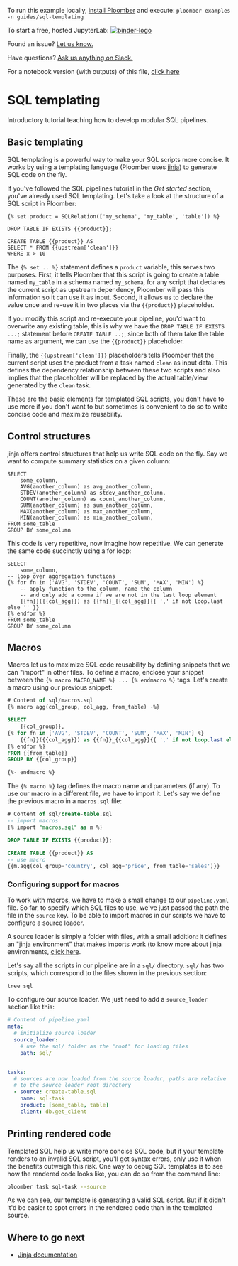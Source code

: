 <!-- start header -->
To run this example locally, [install Ploomber](https://docs.ploomber.io/en/latest/get-started/install.html) and execute: `ploomber examples -n guides/sql-templating`

To start a free, hosted JupyterLab: [![binder-logo](https://mybinder.org/badge_logo.svg)](https://mybinder.org/v2/gh/ploomber/binder-env/main?urlpath=git-pull%3Frepo%3Dhttps%253A%252F%252Fgithub.com%252Fploomber%252Fprojects%26urlpath%3Dlab%252Ftree%252Fprojects%252Fguides/sql-templating%252FREADME.ipynb%26branch%3Dmaster)

Found an issue? [Let us know.](https://github.com/ploomber/projects/issues/new?title=guides/sql-templating%20issue)

Have questions? [Ask us anything on Slack.](https://ploomber.io/community/)

For a notebook version (with outputs) of this file, [click here](https://github.com/ploomber/projects/blob/master/guides/sql-templating/README.ipynb)
<!-- end header -->



# SQL templating

<!-- start description -->
Introductory tutorial teaching how to develop modular SQL pipelines.
<!-- end description -->

## Basic templating

SQL templating is a powerful way to make your SQL scripts more concise. It works by using a templating language (Ploomber uses [jinja](https://github.com/pallets/jinja)) to generate SQL code on the fly.

If you've followed the SQL pipelines tutorial in the *Get started* section, you've already used SQL templating. Let's take a look at the structure of a SQL script in Ploomber:

```postgresql
{% set product = SQLRelation(['my_schema', 'my_table', 'table']) %}

DROP TABLE IF EXISTS {{product}};

CREATE TABLE {{product}} AS
SELECT * FROM {{upstream['clean']}}
WHERE x > 10
```

The `{% set .. %}` statement defines a `product` variable, this serves two purposes. First, it tells Ploomber that this script is going to create a table named `my_table` in a schema named `my_schema`, for any script that declares the current script as upstream dependency, Ploomber will pass this information so it can use it as input. Second, it allows us to declare the value once and re-use it in two places via the `{{product}}` placeholder.

If you modify this script and re-execute your pipeline, you'd want to overwrite any existing table, this is why we have the `DROP TABLE IF EXISTS ...;` statement before `CREATE TABLE ..;`, since both of them take the table name as argument, we can use the `{{product}}` placeholder.

Finally, the `{{upstream['clean']}}` placeholders tells Ploomber that the current script uses the product from a task named `clean` as input data. This defines the dependency relationship between these two scripts and also implies that the placeholder will be replaced by the actual table/view generated by the `clean` task.

These are the basic elements for templated SQL scripts, you don't have to use more if you don't want to but sometimes is convenient to do so to write concise code and maximize reusability.

## Control structures

jinja offers control structures that help us write SQL code on the fly. Say we want to compute summary statistics on a given column:

```postgresql
SELECT
    some_column,
    AVG(another_column) as avg_another_column,
    STDEV(another_column) as stdev_another_column,
    COUNT(another_column) as count_another_column,
    SUM(another_column) as sum_another_column,
    MAX(another_column) as max_another_column,
    MIN(another_column) as min_another_column,
FROM some_table
GROUP BY some_column
```

This code is very repetitive, now imagine how repetitive. We can generate the same code succinctly using a for loop:

```postgresql
SELECT
    some_column,
-- loop over aggregation functions
{% for fn in ['AVG', 'STDEV', 'COUNT', 'SUM', 'MAX', 'MIN'] %}
    -- apply function to the column, name the column
    -- and only add a comma if we are not in the last loop element
    {{fn}}({{col_agg}}) as {{fn}}_{{col_agg}}{{ ',' if not loop.last else '' }}
{% endfor %}
FROM some_table
GROUP BY some_column
```


## Macros

Macros let us to maximize SQL code reusability by defining snippets that we can "import" in other files. To define a macro, enclose your snippet between the  `{% macro MACRO_NAME %} ... {% endmacro %}` tags. Let's create a macro using our previous snippet:


<!-- #md -->
```sql
# Content of sql/macros.sql
{% macro agg(col_group, col_agg, from_table) -%}

SELECT
    {{col_group}},
{% for fn in ['AVG', 'STDEV', 'COUNT', 'SUM', 'MAX', 'MIN'] %}
    {{fn}}({{col_agg}}) as {{fn}}_{{col_agg}}{{ ',' if not loop.last else '' }}
{% endfor %}
FROM {{from_table}}
GROUP BY {{col_group}}

{%- endmacro %}
```
<!-- #endmd -->

The `{% macro %}` tag defines the macro name and parameters (if any). To use our macro in a different file, we have to import it. Let's say we define the previous macro in a `macros.sql` file:

<!-- #md -->
```sql
# Content of sql/create-table.sql
-- import macros
{% import "macros.sql" as m %}

DROP TABLE IF EXISTS {{product}};

CREATE TABLE {{product}} AS
-- use macro
{{m.agg(col_group='country', col_agg='price', from_table='sales')}}

```
<!-- #endmd -->

### Configuring support for macros

To work with macros, we have to make a small change to our `pipeline.yaml` file. So far, to specify which SQL files to use, we've just passed the path the file in the `source` key. To be able to import macros in our scripts we have to configure a source loader.

A source loader is simply a folder with files, with a small addition: it defines an "jinja environment" that makes imports work (to know more about jinja environments, [click here](https://jinja.palletsprojects.com/en/2.11.x/api/#basics).

Let's say all the scripts in our pipeline are in a `sql/` directory. `sql/` has two scripts, which correspond to the files shown in the previous section:

```sh
tree sql
```

To configure our source loader. We just need to add a `source_loader` section like this:

<!-- #md -->
```yaml
# Content of pipeline.yaml
meta:
  # initialize source loader
  source_loader:
    # use the sql/ folder as the "root" for loading files
    path: sql/


tasks:
  # sources are now loaded from the source loader, paths are relative
  # to the source loader root directory
  - source: create-table.sql
    name: sql-task
    product: [some_table, table]
    client: db.get_client
```
<!-- #endmd -->

## Printing rendered code

Templated SQL help us write more concise SQL code, but if your template renders to an invalid SQL script, you'll get syntax errors, only use it when the benefits outweigh this risk. One way to debug SQL templates is to see how the rendered code looks like, you can do so from the command line:

```sh
ploomber task sql-task --source
```

As we can see, our template is generating a valid SQL script. But if it didn't it'd be easier to spot errors in the rendered code than in the templated source.

## Where to go next

* [Jinja documentation](https://jinja.palletsprojects.com/en/2.11.x/templates/)